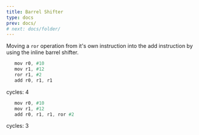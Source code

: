 ```yaml
---
title: Barrel Shifter
type: docs
prev: docs/
# next: docs/folder/
---
```


Moving a `ror` operation from it's own instruction into the add instruction by using the inline barrel shifter. 

<div class="side-by-side">
  <div class="box">

```verilog {filename="sample a"}
   mov r0, #10
   mov r1, #12
   ror r1, #2
   add r0, r1, r1 
```
cycles: 4
  </div>
  <div class="box">

```verilog {filename="sample b"}
   mov r0, #10
   mov r1, #12
   add r0, r1, r1, ror #2
```
cycles: 3
  </div>
</div>